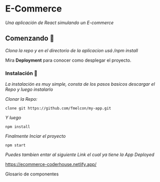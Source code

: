 # E-Commerce

_Una aplicación de React simulando un E-commerce_

## Comenzando 🚀

_Clona la repo y en el directorio de la aplicacion usá /npm install_

Mira **Deployment** para conocer como desplegar el proyecto.


### Instalación 🔧

_La instalación es muy simple, consta de los pasos basicos descargar el Repo y luego instalarlo_

_Clonar la Repo:_

```
clone git https://github.com/fmelcon/my-app.git
```

_Y luego_

```
npm install
```
_Finalmente Inciar el proyecto_

```
npm start
```
_Puedes tambien entar al siguiente Link el cual ya tiene la App Deployed_

https://ecommerce-coderhouse.netlify.app/

Glosario de componentes


